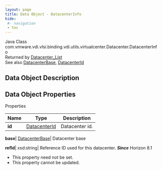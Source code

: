 ```yaml
---
layout: page
title: Data Object - DatacenterInfo
hide:
 #- navigation
 - toc
---
```






Java Class
    com.vmware.vdi.vlsi.binding.vdi.utils.virtualcenter.Datacenter.DatacenterInfo  
Returned by
     [Datacenter_List](vdi.utils.virtualcenter.Datacenter.md#list)  
See also
     [DatacenterBase](vdi.utils.virtualcenter.Datacenter.DatacenterBase.md), [DatacenterId](vdi.entity.DatacenterId.md)  

## Data Object Description 

## Data Object Properties

Properties

Name |  Type |  Description   
---|---|---  
**id**| [DatacenterId](vdi.entity.DatacenterId.md)|  Datacenter id.   
  
**base**| [DatacenterBase](vdi.utils.virtualcenter.Datacenter.DatacenterBase.md)|  Datacenter base   
  
**refId**|  xsd:string|  Reference ID used for this datacenter.  **_Since_** Horizon 8.1  


* This property need not be set.
* This property cannot be updated.

  
  
  

  
  

